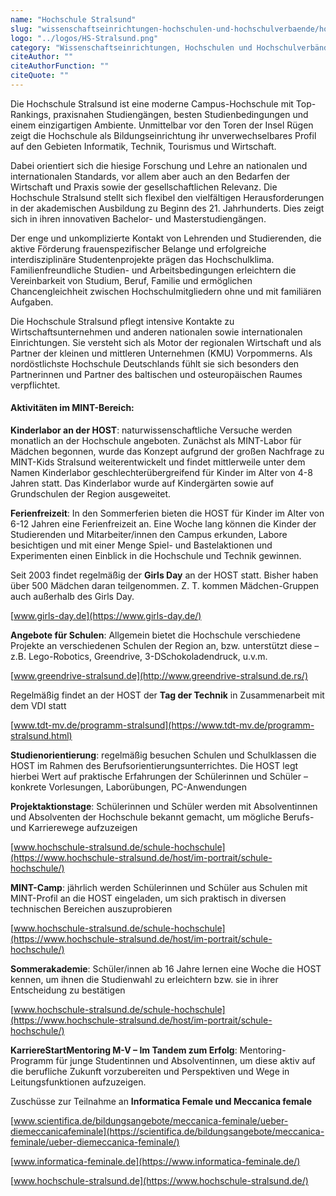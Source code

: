 ```yaml
---
name: "Hochschule Stralsund"
slug: "wissenschaftseinrichtungen-hochschulen-und-hochschulverbaende/hochschule-stralsund"
logo: "../logos/HS-Stralsund.png"
category: "Wissenschaftseinrichtungen, Hochschulen und Hochschulverbände"
citeAuthor: ""
citeAuthorFunction: ""
citeQuote: ""
---
```


Die Hochschule Stralsund ist eine moderne Campus-Hochschule mit Top-Rankings, praxisnahen Studiengängen, besten Studienbedingungen und einem einzigartigen Ambiente. Unmittelbar vor den Toren der Insel Rügen zeigt die Hochschule als Bildungseinrichtung ihr unverwechselbares Profil auf den Gebieten Informatik, Technik, Tourismus und Wirtschaft.

Dabei orientiert sich die hiesige Forschung und Lehre an nationalen und internationalen Standards, vor allem aber auch an den Bedarfen der Wirtschaft und Praxis sowie der gesellschaftlichen Relevanz. Die Hochschule Stralsund stellt sich flexibel den vielfältigen Herausforderungen in der akademischen Ausbildung zu Beginn des 21. Jahrhunderts. Dies zeigt sich in ihren innovativen Bachelor- und Masterstudiengängen.

Der enge und unkomplizierte Kontakt von Lehrenden und Studierenden, die aktive Förderung frauenspezifischer Belange und erfolgreiche interdisziplinäre Studentenprojekte prägen das Hochschulklima. Familienfreundliche Studien- und Arbeitsbedingungen erleichtern die Vereinbarkeit von Studium, Beruf, Familie und ermöglichen Chancengleichheit zwischen Hochschulmitgliedern ohne und mit familiären Aufgaben.

Die Hochschule Stralsund pflegt intensive Kontakte zu Wirtschaftsunternehmen und anderen nationalen sowie internationalen Einrichtungen. Sie versteht sich als Motor der regionalen Wirtschaft und als Partner der kleinen und mittleren Unternehmen (KMU) Vorpommerns. Als nordöstlichste Hochschule Deutschlands fühlt sie sich besonders den Partnerinnen und Partner des baltischen und osteuropäischen Raumes verpflichtet.

#### Aktivitäten im MINT-Bereich:

**Kinderlabor an der HOST**: naturwissenschaftliche Versuche werden monatlich an der Hochschule angeboten. Zunächst als MINT-Labor für Mädchen begonnen, wurde das Konzept aufgrund der großen Nachfrage zu MINT-Kids Stralsund weiterentwickelt und findet mittlerweile unter dem Namen Kinderlabor geschlechterübergreifend für Kinder im Alter von 4-8 Jahren statt. Das Kinderlabor wurde auf Kindergärten sowie auf Grundschulen der Region ausgeweitet.

**Ferienfreizeit**: In den Sommerferien bieten die HOST für Kinder im Alter von 6-12 Jahren eine Ferienfreizeit an. Eine Woche lang können die Kinder der Studierenden und Mitarbeiter/innen den Campus erkunden, Labore besichtigen und mit einer Menge Spiel- und Bastelaktionen und Experimenten einen Einblick in die Hochschule und Technik gewinnen.

Seit 2003 findet regelmäßig der **Girls Day** an der HOST statt. Bisher haben über 500 Mädchen daran teilgenommen. Z. T. kommen Mädchen-Gruppen auch außerhalb des Girls Day.

[www.girls-day.de](https://www.girls-day.de/)

**Angebote für Schulen**: Allgemein bietet die Hochschule verschiedene Projekte an verschiedenen Schulen der Region an, bzw. unterstützt diese – z.B. Lego-Robotics, Greendrive, 3-DSchokoladendruck, u.v.m.

[www.greendrive-stralsund.de](http://www.greendrive-stralsund.de.rs/)

Regelmäßig findet an der HOST der **Tag der Technik** in Zusammenarbeit mit dem VDI statt

[www.tdt-mv.de/programm-stralsund](https://www.tdt-mv.de/programm-stralsund.html)

**Studienorientierung**: regelmäßig besuchen Schulen und Schulklassen die HOST im Rahmen des Berufsorientierungsunterrichtes. Die HOST legt hierbei Wert auf praktische Erfahrungen der Schülerinnen und Schüler – konkrete Vorlesungen, Laborübungen, PC-Anwendungen

**Projektaktionstage**: Schülerinnen und Schüler werden mit Absolventinnen und Absolventen der Hochschule bekannt gemacht, um mögliche Berufs- und Karrierewege aufzuzeigen

[www.hochschule-stralsund.de/schule-hochschule](https://www.hochschule-stralsund.de/host/im-portrait/schule-hochschule/)

**MINT-Camp**: jährlich werden Schülerinnen und Schüler aus Schulen mit MINT-Profil an die HOST eingeladen, um sich praktisch in diversen technischen Bereichen auszuprobieren

[www.hochschule-stralsund.de/schule-hochschule](https://www.hochschule-stralsund.de/host/im-portrait/schule-hochschule/)

**Sommerakademie**: Schüler/innen ab 16 Jahre lernen eine Woche die HOST kennen, um ihnen die Studienwahl zu erleichtern bzw. sie in ihrer Entscheidung zu bestätigen

[www.hochschule-stralsund.de/schule-hochschule](https://www.hochschule-stralsund.de/host/im-portrait/schule-hochschule/)

**KarriereStartMentoring M-V – Im Tandem zum Erfolg**: Mentoring-Programm für junge Studentinnen und Absolventinnen, um diese aktiv auf die berufliche Zukunft vorzubereiten und Perspektiven und Wege in Leitungsfunktionen aufzuzeigen.

Zuschüsse zur Teilnahme an **Informatica Female und Meccanica female**

[www.scientifica.de/bildungsangebote/meccanica-feminale/ueber-diemeccanicafeminale](https://scientifica.de/bildungsangebote/meccanica-feminale/ueber-diemeccanica-feminale/)

[www.informatica-feminale.de](https://www.informatica-feminale.de/)

[www.hochschule-stralsund.de](https://www.hochschule-stralsund.de/)
